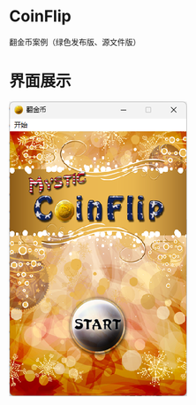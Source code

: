 # CoinFlip
翻金币案例（绿色发布版、源文件版）

 

# 界面展示

![image-20231018172915103](./img/image-20231018172915103.png)
